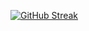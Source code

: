 [![GitHub Streak](https://streak-stats.demolab.com/?user=Abhinavv9258)](https://git.io/streak-stats)
